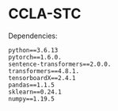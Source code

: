 # CCLA-STC

Dependencies:
```
python==3.6.13 
pytorch==1.6.0. 
sentence-transformers==2.0.0. 
transformers==4.8.1. 
tensorboardX==2.4.1
pandas==1.1.5
sklearn==0.24.1
numpy==1.19.5
```
